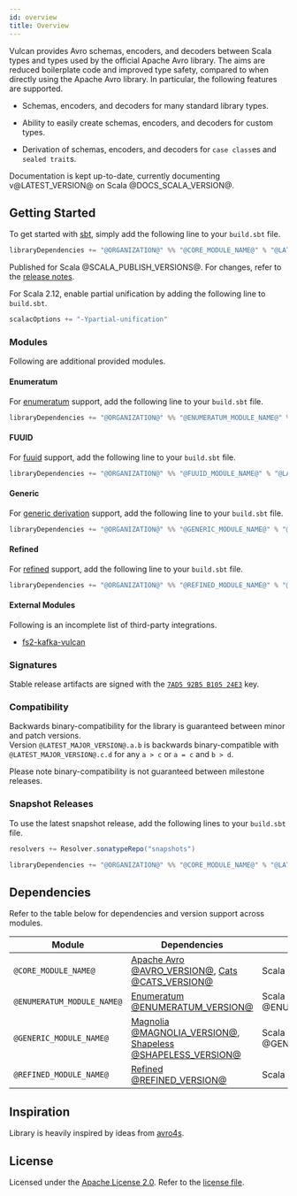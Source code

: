 ```yaml
---
id: overview
title: Overview
---
```


Vulcan provides Avro schemas, encoders, and decoders between Scala types and types used by the official Apache Avro library. The aims are reduced boilerplate code and improved type safety, compared to when directly using the Apache Avro library. In particular, the following features are supported.

- Schemas, encoders, and decoders for many standard library types.

- Ability to easily create schemas, encoders, and decoders for custom types.

- Derivation of schemas, encoders, and decoders for `case class`es and `sealed trait`s.

Documentation is kept up-to-date, currently documenting v@LATEST_VERSION@ on Scala @DOCS_SCALA_VERSION@.

## Getting Started

To get started with [sbt](https://scala-sbt.org), simply add the following line to your `build.sbt` file.

```scala
libraryDependencies += "@ORGANIZATION@" %% "@CORE_MODULE_NAME@" % "@LATEST_VERSION@"
```

Published for Scala @SCALA_PUBLISH_VERSIONS@. For changes, refer to the [release notes](https://github.com/fd4s/vulcan/releases).

For Scala 2.12, enable partial unification by adding the following line to `build.sbt`.

```scala
scalacOptions += "-Ypartial-unification"
```

### Modules

Following are additional provided modules.

#### Enumeratum

For [enumeratum](modules.md#enumeratum) support, add the following line to your `build.sbt` file.

```scala
libraryDependencies += "@ORGANIZATION@" %% "@ENUMERATUM_MODULE_NAME@" % "@LATEST_VERSION@"
```

#### FUUID

For [fuuid](modules.md#fuuid) support, add the following line to your `build.sbt` file.

```scala
libraryDependencies += "@ORGANIZATION@" %% "@FUUID_MODULE_NAME@" % "@LATEST_VERSION@"
```

#### Generic

For [generic derivation](modules.md#generic) support, add the following line to your `build.sbt` file.

```scala
libraryDependencies += "@ORGANIZATION@" %% "@GENERIC_MODULE_NAME@" % "@LATEST_VERSION@"
```

#### Refined

For [refined](modules.md#refined) support, add the following line to your `build.sbt` file.

```scala
libraryDependencies += "@ORGANIZATION@" %% "@REFINED_MODULE_NAME@" % "@LATEST_VERSION@"
```

#### External Modules

Following is an incomplete list of third-party integrations.

- [fs2-kafka-vulcan](https://fd4s.github.io/fs2-kafka)

### Signatures

Stable release artifacts are signed with the [`7AD5 92B5 B105 24E3`](https://keys.openpgp.org/search?q=4EA20EFC74E422D0489470997AD592B5B10524E3) key.

### Compatibility

Backwards binary-compatibility for the library is guaranteed between minor and patch versions.<br>
Version `@LATEST_MAJOR_VERSION@.a.b` is backwards binary-compatible with `@LATEST_MAJOR_VERSION@.c.d` for any `a > c` or `a = c` and `b > d`.

Please note binary-compatibility is not guaranteed between milestone releases.

### Snapshot Releases

To use the latest snapshot release, add the following lines to your `build.sbt` file.

```scala
resolvers += Resolver.sonatypeRepo("snapshots")

libraryDependencies += "@ORGANIZATION@" %% "@CORE_MODULE_NAME@" % "@LATEST_SNAPSHOT_VERSION@"
```

## Dependencies

Refer to the table below for dependencies and version support across modules.

| Module                     | Dependencies                                                                                                                                    | Scala                                   |
| -------------------------- | ----------------------------------------------------------------------------------------------------------------------------------------------- | --------------------------------------- |
| `@CORE_MODULE_NAME@`       | [Apache Avro @AVRO_VERSION@](https://github.com/apache/avro), [Cats @CATS_VERSION@](https://github.com/typelevel/cats)                          | Scala @CORE_CROSS_SCALA_VERSIONS@       |
| `@ENUMERATUM_MODULE_NAME@` | [Enumeratum @ENUMERATUM_VERSION@](https://github.com/lloydmeta/enumeratum)                                                                      | Scala @ENUMERATUM_CROSS_SCALA_VERSIONS@ |
| `@GENERIC_MODULE_NAME@`    | [Magnolia @MAGNOLIA_VERSION@](https://github.com/propensive/magnolia), [Shapeless @SHAPELESS_VERSION@](https://github.com/milessabin/shapeless) | Scala @GENERIC_CROSS_SCALA_VERSIONS@    |
| `@REFINED_MODULE_NAME@`    | [Refined @REFINED_VERSION@](https://github.com/fthomas/refined)                                                                                 | Scala @REFINED_CROSS_SCALA_VERSIONS@    |

## Inspiration

Library is heavily inspired by ideas from [avro4s](https://github.com/sksamuel/avro4s).

## License

Licensed under the [Apache License 2.0](https://www.apache.org/licenses/LICENSE-2.0.html). Refer to the [license file](https://github.com/fd4s/vulcan/blob/master/license.txt).
